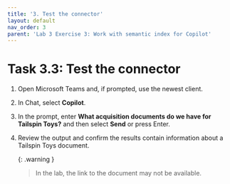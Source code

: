 ```yaml
---
title: '3. Test the connector'
layout: default
nav_order: 3
parent: 'Lab 3 Exercise 3: Work with semantic index for Copilot'
---
```


# Task 3.3: Test the connector

1. Open Microsoft Teams and, if prompted, use the newest client.

1. In Chat, select **Copilot**.

1. In the prompt, enter **What acquisition documents do we have for Tailspin Toys?** and then select **Send** or press Enter.

1. Review the output and confirm the results contain information about a Tailspin Toys document.

    {: .warning }
    > In the lab, the link to the document may not be available.
